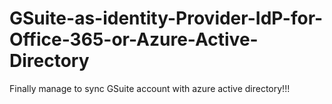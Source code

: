 # GSuite-as-identity-Provider-IdP-for-Office-365-or-Azure-Active-Directory
Finally manage to sync GSuite account with azure active directory!!!
